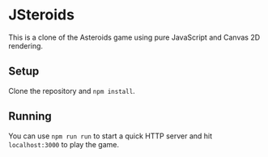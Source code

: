 # JSteroids

This is a clone of the Asteroids game using pure JavaScript and Canvas 2D rendering.

## Setup

Clone the repository and `npm install`.

## Running

You can use `npm run run` to start a quick HTTP server and hit `localhost:3000` to play the game.
